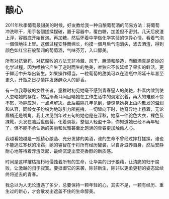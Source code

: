 # 酿心

2011年秋季葡萄最甜美的时候，好友教给我一种自酿葡萄酒的简易方法：将葡萄冲洗晾干，用手各個搓揉捏破，置于容器中，覆白糖，加盖但不密封。几天后皮渣上浮，容器底开始冒泡。再加糖，然后怀着中学做化学实验的惊异心情，看着气泡一個個地往上冒。这個过程安静而绵长，约摸一個月后气泡消失，滤去酒渣，得到颜色如红宝石般莹润的葡萄酒，气味芬芳，入口醇美。 

所有对抗衰朽、对抗腐败的方法无非冷藏、风干、腌渍和酿造，而酿酒真是奇妙的化学过程，因为唯独它产生了逆时而生的绝美，唯独它不仅延续了果实的鲜活，更于鲜活中升华出新生。如果操作得当，一粒葡萄的甜美可以在酒瓶中绵延十年甚至更久，开瓶之日尽情挥发迷醉众人的醇香。 

有一位我尊敬的女性长者，童稚时初见她毫不感到青春逼人的美艳，朴素内敛到使人忽略她的存在，然后渐渐耳闻目睹她在工作生活中的淡定沉着，再大的难题不惊不怒，冷静应对，一点点解决。此后每隔几年见到，便惊觉她身上由内散发的温润和从容，同龄女子纷纷为地球引力所拖拽，一切皆向下时，她奇异地上扬着，无论眉梢还是嘴角。我上次见到年过五句的她也是在深秋，她穿一件驼色大衣，裸色及踝靴，头发在脑后盘個髻，化着淡妆，整個人轻盈干净，你知道她已经不再年轻了，但不能不承认她的美丽和优雅甚至比饱满的青春更加触动人心。 

我越看她越是一瓶精心酿造、充分发酵的美酒，谁的生命不曾经过摔打搓揉，谁也不能逃过寒秋的冷霜，她的睿智在于将所有经历罐装，以自身滋养自身，然后安静耐心地等待着浮渣泛起，最终沉淀出莹亮香醇的新质感。 

时间是这样摧枯拉朽地侵蚀着所有的生命，让华美的归于狼藉，让清脆的归于腐败，让激越的归于寂寞。要抵御它的来袭，除非新生，除非以更柔更韧的姿态延续终将逝去的青春。 

我总以为人无论遭遇了多少，总要保持一颗年轻的心，其实不是，一颗有经历、重生过的新心，才会散发出遮盖不住的生命醇美。